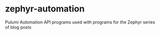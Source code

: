 # zephyr-automation
Pulumi Automation API programs used with programs for the Zephyr series of blog posts
